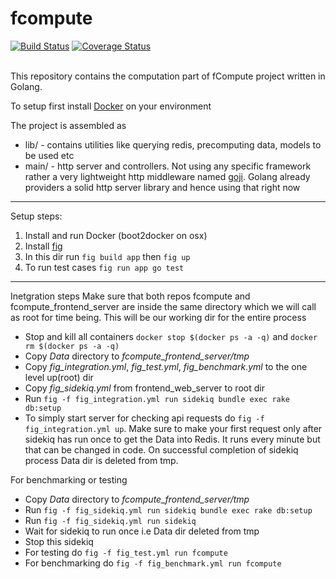 # fcompute

[![Build Status](https://travis-ci.org/sharma-abhishek-it/fcompute.svg?branch=master)](https://travis-ci.org/sharma-abhishek-it/fcompute)
[![Coverage Status](https://coveralls.io/repos/sharma-abhishek-it/fcompute/badge.svg?branch=master)](https://coveralls.io/r/sharma-abhishek-it/fcompute?branch=master)

<br>
This repository contains the computation part of fCompute project written in Golang.

To setup first install [Docker](https://docs.docker.com/) on your environment

The project is assembled as

- lib/ - contains utilities like querying redis, precomputing data, models to be used etc
- main/ - http server and controllers. Not using any specific framework rather a very lightweight http middleware named [goji](https://goji.io/). Golang already providers a solid http server library and hence using that right now


-----------------
Setup steps:
1. Install and run Docker (boot2docker on osx)
2. Install [fig](http://www.fig.sh/)
3. In this dir run `fig build app` then `fig up`
4. To run test cases `fig run app go test`

-----------------
Inetgration steps
Make sure that both repos fcompute and fcompute_frontend_server are inside the same directory
which we will call as root for time being. This will be our working dir for the entire process

- Stop and kill all containers `docker stop $(docker ps -a -q)` and `docker rm $(docker ps -a -q)`
- Copy *Data* directory to *fcompute_frontend_server/tmp*
- Copy *fig_integration.yml*, *fig_test.yml*, *fig_benchmark.yml* to the one level up(root) dir
- Copy *fig_sidekiq.yml* from frontend_web_server to root dir
- Run `fig -f fig_integration.yml run sidekiq bundle exec rake db:setup`
- To simply start server for checking api requests do `fig -f fig_integration.yml up`. Make sure to make your first request only after sidekiq has run once to get the Data into Redis. It runs every minute but that can be changed in code. On successful completion of sidekiq process Data dir is deleted from tmp.

For benchmarking or testing
- Copy *Data* directory to *fcompute_frontend_server/tmp*
- Run `fig -f fig_sidekiq.yml run sidekiq bundle exec rake db:setup`
- Run `fig -f fig_sidekiq.yml run sidekiq`
- Wait for sidekiq to run once i.e Data dir deleted from tmp
- Stop this sidekiq
- For testing do `fig -f fig_test.yml run fcompute`
- For benchmarking do `fig -f fig_benchmark.yml run fcompute`
